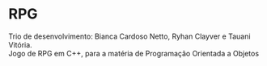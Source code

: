 # RPG
Trio de desenvolvimento: Bianca Cardoso Netto, Ryhan Clayver e Tauani Vitória. <br> 
Jogo de RPG em C++, para a matéria de Programação Orientada a Objetos
